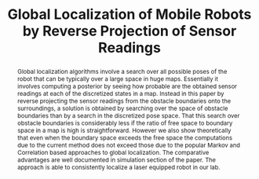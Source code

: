 ---
layout: project-page-new
title: "Global Localization of Mobile Robots by Reverse Projection of Sensor Readings"
authors:
  - name: Hemanth Korrapati
    sup: #
  - name: K Madhava Krishna
    sup: #
  - name: Aditya Teja
    sup: #
affiliations:
  - name: IIIT Hyderabad, India
    link: https://robotics.iiit.ac.in
    sup: #
permalink: publications/2008/Korrapati_Global-Localization
abstract: "Global localization algorithms involve a search over all possible poses of the robot that can be typically over a large space in huge maps. Essentially it involves computing a posterior by seeing how probable are the obtained sensor readings at each of the discretized states in a map. Instead in this paper by reverse projecting the sensor readings from the obstacle boundaries onto the surroundings, a solution is obtained by searching over the space of obstacle boundaries
than by a search in the discretized pose space. That this search over obstacle boundaries is considerably less if the ratio of free space to boundary space in a map is high is straightforward.
However we also show theoretically that even when the boundary space exceeds the free space the computations due to the current method does not exceed those due to the popular Markov and Correlation based approaches to global localization. The comparative advantages are well documented
in simulation section of the paper. The approach is able to consistently localize a laser equipped robot in our lab."
paper: https://robotics.iiit.ac.in/uploads/Main/Publications/2008_12.pdf
video: http://robotics.iiit.ac.in/videos/FastLocalization/hemanth_etal_robio08.avi
# iframe: https://www.youtube.com/embed/jhjskX4FQwA

---